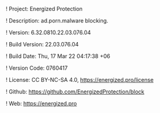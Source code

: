 ! Project: Energized Protection

! Description: ad.porn.malware blocking.

! Version: 6.32.0810.22.03.076.04

! Build Version: 22.03.076.04

! Build Date: Thu, 17 Mar 22 04:17:38 +06

! Version Code: 0760417

! License: CC BY-NC-SA 4.0, https://energized.pro/license

! Github: https://github.com/EnergizedProtection/block

! Web: https://energized.pro
